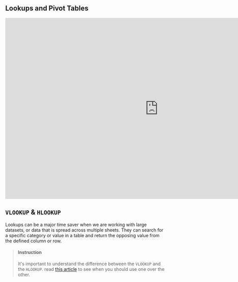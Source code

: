 

## Lookups and Pivot Tables

<iframe src="https://docs.google.com/presentation/d/e/2PACX-1vS_7qFZEBZDZsJDUWX1ejQcAPiRN-mu6kEvT9pM5BPN-4j6sbxSNVm-95ELDyCByVjrNw0mykntyrqv/embed?start=false&loop=false&delayms=3000" frameborder="0" width="960" height="569" allowfullscreen="true" mozallowfullscreen="true" webkitallowfullscreen="true"></iframe>


## `VLOOKUP` & `HLOOKUP`

Lookups can be a major time saver when we are working with large datasets, or data that is spread across multiple sheets. They can search for a specific category or value in a table and return the opposing value from the defined column or row.

> #### Instruction 
> It's important to understand the difference between the `VLOOKUP` and the `HLOOKUP`. read [this article](https://www.xelplus.com/basics-vlookup-hlookup/) to see when you should use one over the other.
